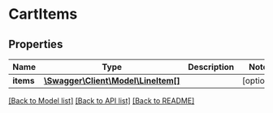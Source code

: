 # CartItems

## Properties
Name | Type | Description | Notes
------------ | ------------- | ------------- | -------------
**items** | [**\Swagger\Client\Model\LineItem[]**](LineItem.md) |  | [optional] 

[[Back to Model list]](../../README.md#documentation-for-models) [[Back to API list]](../../README.md#documentation-for-api-endpoints) [[Back to README]](../../README.md)

